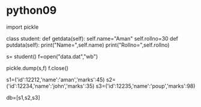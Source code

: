 # python09
import pickle

class student:
    def getdata(self):
        self.name="Aman"
        self.rollno=30
    def putdata(self):
        print("Name=",self.name)
        print("Rollno=",self.rollno)

s= student()
f=open("data.dat","wb")

pickle.dump(s,f)
f.close()

s1=('id':12212,'name':'aman','marks':45)
s2=('id':12234,'name':'john','marks':35)
s3=('id':12235,'name':'poup','marks':98)

db=[s1,s2,s3]
